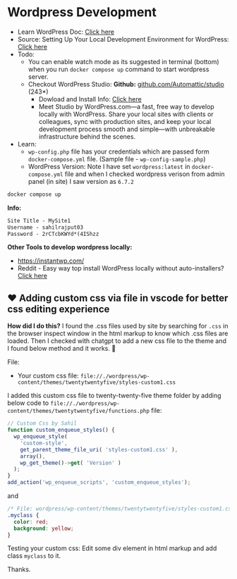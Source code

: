 # Wordpress Development

- Learn WordPress Doc: [Click here](https://docs.google.com/document/d/16GdXBSDFBl1T9A_SJa1ITBGB1VBN0aAQ-VAoBpyEcXM/edit?tab=t.0)
- Source: Setting Up Your Local Development Environment for WordPress: [Click here](https://wordpress.com/blog/2022/11/14/setting-up-your-local-development-environment-for-wordpress/)
- Todo:
  - You can enable watch mode as its suggested in terminal (bottom) when you run `docker compose up` command to start wordpress server.
  - Checkout WordPress Studio: **Github:** [github.com/Automattic/studio](https://github.com/Automattic/studio) (243\*)
    - Dowload and Install Info: [Click here](https://developer.wordpress.com/studio)
    - Meet Studio by WordPress.com—a fast, free way to develop locally with WordPress. Share your local sites with clients or colleagues, sync with production sites, and keep your local development process smooth and simple—with unbreakable infrastructure behind the scenes.
- Learn:
  - `wp-config.php` file has your credentials which are passed form `docker-compose.yml` file. (Sample file - `wp-config-sample.php`)
  - WordPress Version: Note I have set `wordpress:latest` in `docker-compose.yml` file and when I checked wordpress verison from admin panel (in site) I saw version as `6.7.2`

```bash
docker compose up
```

**Info:**

```txt
Site Title - MySite1
Username - sahilrajput03
Password - 2rCTcbKWYd*(4IShzz
```

**Other Tools to develop wordpress locally:**

- https://instantwp.com/
- Reddit - Easy way top install WordPress locally without auto-installers? [Click here](https://www.reddit.com/r/Wordpress/comments/1d2p8n7/easy_way_top_install_wordpress_locally_without/)

## ❤️ Adding custom css via file in vscode for better css editing experience

**How did I do this?** I found the .css files used by site by searching for `.css` in the browser inspect window in the html markup to know which .css files are loaded. Then I checked with chatgpt to add a new css file to the theme and I found below method and it works. 🎉

File:

- Your custom css file: `file://./wordpress/wp-content/themes/twentytwentyfive/styles-custom1.css`

I added this custom css file to twenty-twenty-five theme folder by adding below code to `file://./wordpress/wp-content/themes/twentytwentyfive/functions.php` file:

```js
// Custom Css by Sahil
function custom_enqueue_styles() {
  wp_enqueue_style(
    'custom-style',
    get_parent_theme_file_uri( 'styles-custom1.css' ),
    array(),
    wp_get_theme()->get( 'Version' )
  );
}
add_action('wp_enqueue_scripts', 'custom_enqueue_styles');
```

and

```css
/* File: wordpress/wp-content/themes/twentytwentyfive/styles-custom1.css */
.myclass {
  color: red;
  background: yellow;
}
```

Testing your custom css: Edit some div element in html markup and add class `myclass` to it.

Thanks.
